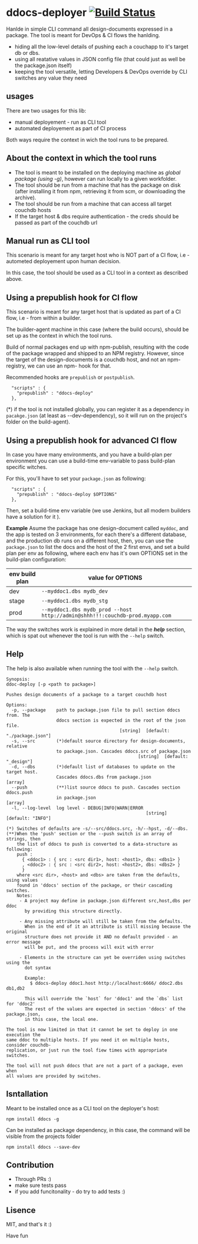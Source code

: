 ddocs-deployer [![Build Status](https://secure.travis-ci.org/osher/ddocs.png?branch=master)](http://travis-ci.org/osher/ddocs)
==============

Hanlde in simple CLI command all design-documents expressed in a package. The 
tool is meant for DevOps & CI flows the hanlding.
 * hiding all the low-level details of pushing each a couchapp to it's target db or dbs.
 * using all reatative values in JSON config file (that could just as well be the package.json itself)
 * keeping the tool versatile, letting Developers & DevOps override by CLI switches any value they need

usages
------
There are two usages for this lib: 
* manual deployement - run as CLI tool
* automated deployement as part of CI process

Both ways require the context in wich the tool runs to be prepared.

About the context in which the tool runs
-----------------------------------------
* The tool is meant to be installed on the deploying machine as *global package (using -g)*, however can run locally to a given workfolder.
* The tool should be run from a machine that has the package on disk (after installing it from npm, retrieving it from scm, or downloading the archive).
* The tool should be run from a machine that can access all target couchdb hosts
* If the target host & dbs require authentication - the creds should be passed as part of the couchdb url

Manual run as CLI tool
--------------------------------------------------------
This scenario is meant for any target host who is NOT part of a CI flow, i.e - autometed deployement upon human decision.

In this case, the tool should be used as a CLI tool in a context as described above.


Using a prepublish hook for CI flow
-----------------------------------
This scenario is meant for any target host that is updated as part of a CI flow, i.e - from within a builder.

The builder-agent machine in this case (where the build occurs), should be set up as the context in which the tool runs.

Build of normal packages end up with npm-publish, resulting with the code of the
package wrapped and shipped to an NPM registry. However, since the target of the 
design-documents is a couchdb host, and not an npm-registry, we can use an npm-
hook for that.

Recommended hooks are `prepublish` or `postpublish`.

```
  "scripts" : {
    "prepublish" : "ddocs-deploy"
  },
```

(*) if the tool is not installed globally, you can register it as a dependency in 
`pacakge.json` (at least as --dev-dependency), so it will run on the project's 
folder on the build-agent).

Using a prepublish hook for advanced CI flow
--------------------------------------------

In case you have many environments, and you have a build-plan per environment you 
can use a build-time env-variable to pass build-plan specific witches.

For this, you'll have to set your `package.json` as following:

```
  "scripts" : {
    "prepublish" : "ddocs-deploy $OPTIONS"
  },
```

Then, set a build-time env variable (we use Jenkins, but all modern builders have a solution for it ).

**Example**
Asume the package has one design-document called `myddoc`, and the app is tested 
on 3 environments, for each there's a different database, and the production db 
runs on a different host, then, you can use the `package.json` to list the docs
and the host of the 2 first envs, and set a build plan per env as following, where
each env has it's own OPTIONS set in the build-plan configuration:

| env build plan | value for OPTIONS | 
| -------------- | ----------------- |
| dev   | `--myddoc1.dbs mydb_dev` |
| stage | `--myddoc1.dbs mydb_stg` |
| prod  | `--myddoc1.dbs mydb_prod --host http://admin@shhh!!!:couchdb-prod.myapp.com` |

The way the switches work is explained in more detail in the ***help*** section, which is 
spat out whenever the tool is run with the `--help` switch.

Help
----

The help is also available when running the tool with the `--help` switch.

```
Synopsis:
ddoc-deploy [-p <path to package>]

Pushes design documents of a package to a target couchdb host

Options:
  -p, --package    path to package.json file to pull section ddocs from. The
                   ddocs section is expected in the root of the json file.
                                           [string]  [default: "./package.json"]
  -s, --src        (*)default source directory for design-documents, relative
                   to package.json. Cascades ddocs.src of package.json
                                                  [string]  [default: "_design"]
  -d, --dbs        (*)default list of databases to update on the target host.
                   Cascades ddocs.dbs from package.json                  [array]
  --push           (**)list source ddocs to push. Cascades section ddocs.push
                   in package.json                                       [array]
  -l, --log-level  log level - DEBUG|INFO|WARN|ERROR
                                                     [string]  [default: "INFO"]

(*) Switches of defaults are -s/--src/ddocs.src, -h/--hpst, -d/--dbs.
(**)When the 'push' section or the --push switch is an array of strings, then
    the list of ddocs to push is converted to a data-structure as following:
    push :
      { <ddoc1> : { src : <src dir1>, host: <host1>, dbs: <dbs1> }
      , <ddoc2> : { src : <src dir2>, host: <host2>, dbs: <dbs2> }
      }
    where <src dir>, <host> and <dbs> are taken from the defaults, using values
    found in 'ddocs' section of the package, or their cascading switches.
    Notes:
     - A project may define in package.json different src,host,dbs per ddoc
       by providing this structure directly.

     - Any missing attribute will still be taken from the defaults.
       When in the end of it an attribute is still missing because the original
       structure does not provide it AND no default provided - an error message
       will be put, and the process will exit with error

     - Elements in the structure can yet be overriden using switches using the
       dot syntax

       Example:
         $ ddocs-deploy ddoc1.host http://localhost:6666/ ddoc2.dbs db1,db2

       This will override the `host` for 'ddoc1' and the `dbs` list for 'ddoc2'
       The rest of the values are expected in section 'ddocs' of the package.json,
       in this case, the local one.

The tool is now limited in that it cannot be set to deploy in one execution the
same ddoc to multiple hosts. If you need it on multiple hosts, consider couchdb-
replication, or just run the tool fiew times with appropriate switches.

The tool will not push ddocs that are not a part of a package, even when
all values are provided by switches.
```

Isntallation
------------

Meant to be installed once as a CLI tool on the deployer's host:
```
npm install ddocs -g
```

Can be installed as package dependency, in this case, the command will be visible from the projects folder

```
npm install ddocs --save-dev
```

Contribution
------------
* Through PRs :)
* make sure tests pass
* if you add funcitonality - do try to add tests :)


Lisence
-------
MIT, and that's it :)

Have fun